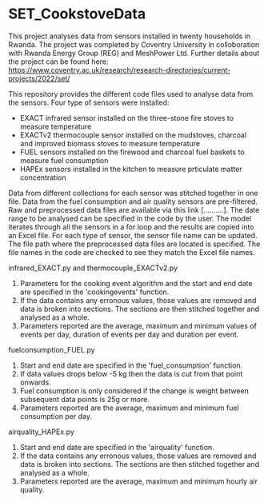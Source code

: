 # SET_CookstoveData
This project analyses data from sensors installed in twenty households in Rwanda. The project was completed by Coventry University in colloboration with Rwanda Energy Group (REG) and MeshPower Ltd. Further details about the project can be found here: https://www.coventry.ac.uk/research/research-directories/current-projects/2022/set/

This repository provides the different code files used to analyse data from the sensors. Four type of sensors were installed:
- EXACT infrared sensor installed on the three-stone fire stoves to measure temperature
- EXACTv2 thermocouple sensor installed on the mudstoves, charcoal and improved biomass stoves to measure temperature
- FUEL sensors installed on the firewood and charcoal fuel baskets to measure fuel consumption
- HAPEx sensors installed in the kitchen to measure prticulate matter concentration

Data from different collections for each sensor was stitched together in one file. Data from the fuel consumption and air quality sensors are pre-filtered. Raw and preprocessed data files are available via this link [..........]. The date range to be analysed can be specified in the code by the user. The model iterates through all the sensors in a for loop and the results are copied into an Excel file. For each type of sensor, the sensor file name can be updated. The file path where the preprocessed data files are located is specified. The file names in the code are checked to see they match the Excel file names.

infrared_EXACT.py and thermocouple_EXACTv2.py
1. Parameters for the cooking event algorithm and the start and end date are specified in the 'cookingevents' function.
2. If the data contains any erronous values, those values are removed and data is broken into sections. The sections are then stitched together and analysed as a whole.
4. Parameters reported are the average, maximum and minimum values of events per day, duration of events per day and duration per event.

fuelconsumption_FUEL.py
1. Start and end date are specified in the 'fuel_consumption' function.
2. If data values drops below -5 kg then the data is cut from that point onwards.
3. Fuel consumption is only considered if the change is weight between subsequent data points is 25g or more.
4. Parameters reported are the average, maximum and minimum fuel consumption per day.

airquality_HAPEx.py
1. Start and end date are specified in the 'airquality' function.
2. If the data contains any erronous values, those values are removed and data is broken into sections. The sections are then stitched together and analysed as a whole.
3. Parameters reported are the average, maximum and minimum hourly air quality.

